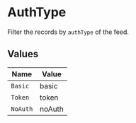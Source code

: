 # AuthType

Filter the records by `authType` of the feed.


## Values

| Name     | Value    |
| -------- | -------- |
| `Basic`  | basic    |
| `Token`  | token    |
| `NoAuth` | noAuth   |